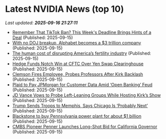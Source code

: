 # Latest NVIDIA News (top 10)
_Last updated: **2025-09-16 21:27:11**_

- [Remember That TikTok Ban? This Week's Deadline Brings Hints of a Deal](https://www.cnet.com/news/social-media/remember-that-tiktok-ban-this-weeks-deadline-brings-hints-of-a-deal/) (Published: 2025-09-15)
- [With no DOJ breakup, Alphabet becomes a $3 trillion company](https://techcrunch.com/2025/09/15/with-no-doj-breakup-alphabet-becomes-a-3-trillion-company/) (Published: 2025-09-15)
- [The human cost of disrupting America’s fertility industry](https://biztoc.com/x/220719712997df7a) (Published: 2025-09-15)
- [Hedge Funds Notch Win at CFTC Over Yen Swap Clearinghouse](https://biztoc.com/x/43f1e6be1321c3f2) (Published: 2025-09-15)
- [Clemson Fires Employee, Probes Professors After Kirk Backlash](https://biztoc.com/x/b2a691731779ba96) (Published: 2025-09-15)
- [Plaid to Pay JPMorgan for Customer Data Amid ‘Open Banking’ Feud](https://biztoc.com/x/4a3ba9fb0934c217) (Published: 2025-09-15)
- [JD Vance Vows to Probe Left-Leaning Groups While Hosting Kirk’s Show](https://biztoc.com/x/157732fc78330d4f) (Published: 2025-09-15)
- [Trump Sends Troops to Memphis, Says Chicago Is ‘Probably Next’](https://biztoc.com/x/d66471300ec2e997) (Published: 2025-09-15)
- [Blackstone to buy Pennsylvania power plant for about $1 billion](https://biztoc.com/x/9fae6fe748b55b63) (Published: 2025-09-15)
- [CMBS Pioneer Penner Launches Long-Shot Bid for California Governor](https://biztoc.com/x/c980db1f96dea22b) (Published: 2025-09-15)
